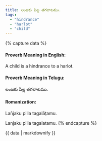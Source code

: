 ```yaml
---
title: లంజకు పిల్ల తగలాటము.
tags:
  - "hindrance"
  - "harlot"
  - "child"
---
```


{% capture data %}
#### Proverb Meaning in English:
A child is a hindrance to a harlot.

#### Proverb Meaning in Telugu:
లంజకు పిల్ల తగలాటము.

#### Romanization:
Lan̄jaku pilla tagalāṭamu.

Lanjaku pilla tagalatamu.
{% endcapture %}

{{ data | markdownify }}

